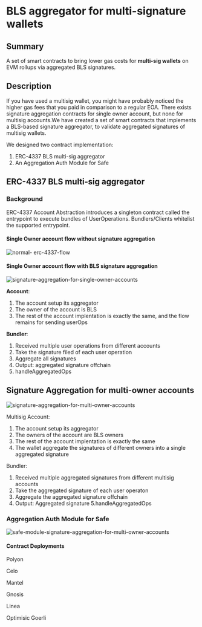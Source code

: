 # BLS aggregator for multi-signature wallets

## Summary
A set of smart contracts to bring lower gas costs for **multi-sig wallets** on EVM rollups via aggregated BLS signatures.

## Description

If you have used a multisig wallet, you might have probably noticed the higher gas fees that you paid in comparison to a regular EOA. There exists signature aggregation contracts for single owner account, but none for multisig accounts.We have created a set of smart contracts that implements a BLS-based signature aggregator, to validate aggregated signatures of multisig wallets.

We designed two contract implementation: 

1. ERC-4337 BLS multi-sig aggregator
2. An Aggregation Auth Module for Safe

## ERC-4337 BLS multi-sig aggregator

### Background

ERC-4337 Account Abstraction introduces a singleton contract called the entrypoint to execute bundles of UserOperations. Bundlers/Clients whitelist the supported entrypoint.

#### Single Owner account flow without signature aggregation
![normal- erc-4337-flow](https://github.com/Sednaoui/bls-aggregator-for-multisig-wallets/assets/7014833/59046107-531c-4a1a-a87d-6f4d48cca354)

#### Single Owner account flow with BLS signature aggregation
![signature-aggregation-for-single-owner-accounts](https://github.com/Sednaoui/bls-aggregator-for-multisig-wallets/assets/7014833/83bcec0c-19a1-4817-bcb6-30354359bb47)

**Account**: 
1. The account setup its aggregator
2. The owner of the account is BLS
3. The rest of the account implentation is exactly the same, and the flow remains for sending userOps

**Bundler**:
1. Received multiple user operations from different accounts
2. Take the signature filed of each user operation
3. Aggregate all signatures
4. Output: aggregated signature offchain
5. handleAggregatedOps

## Signature Aggregation for multi-owner accounts

![signature-aggregation-for-multi-owner-accounts](https://github.com/Sednaoui/bls-aggregator-for-multisig-wallets/assets/7014833/04dc4963-72d6-4996-a4fa-f2912783a724)

Multisig Account: 
1. The account setup its aggregator
2. The owners of the account are BLS owners
3. The rest of the account implentation is exactly the same
4. The wallet aggregate the signatures of different owners into a single aggregated signature

Bundler:

1. Received multiple aggregated signatures from different multisig accounts
2. Take the aggregated signature of each user operaton
3. Aggregate the aggregated signature offchain
4. Output: Aggregated signature 
5.handleAggregatedOps


### Aggregation Auth Module for Safe
![safe-module-signature-aggregation-for-multi-owner-accounts](https://github.com/Sednaoui/bls-aggregator-for-multisig-wallets/assets/7014833/62be627d-7d58-41db-9bb0-3959901b0a08)

#### Contract Deployments

Polyon

Celo

Mantel

Gnosis

Linea

Optimisic Goerli
